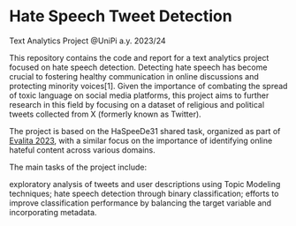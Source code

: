 # Hate Speech Tweet Detection
Text Analytics Project @UniPi a.y. 2023/24

This repository contains the code and report for a text analytics project focused on hate speech detection.
Detecting hate speech has become crucial to fostering healthy communication in online discussions and protecting minority voices[1]. Given the importance of combating the spread of toxic language on social media platforms, this project aims to further research in this field by focusing on a dataset of religious and political tweets collected from X (formerly known as Twitter).

The project is based on the HaSpeeDe31 shared task, organized as part of [Evalita 2023](https://www.evalita.it/campaigns/evalita-2023/tasks/), with a similar focus on the importance of identifying online hateful content across various domains.

The main tasks of the project include:

exploratory analysis of tweets and user descriptions using Topic Modeling techniques;
hate speech detection through binary classification;
efforts to improve classification performance by balancing the target variable and incorporating metadata.
